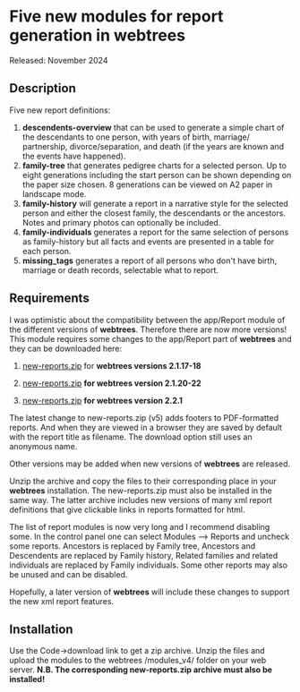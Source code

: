 #  Five new modules for report generation in webtrees

Released: November 2024

## Description

Five new report definitions:
1. **descendents-overview** that can be used to generate a simple chart of the descendants to one person, with years of birth, marriage/ partnership, divorce/separation, and death (if the years are known and the events have happened).
2. **family-tree** that generates pedigree charts for a selected person. Up to eight generations including the start person can be shown depending on the paper size chosen. 8 generations can be viewed on A2 paper in landscape mode.
3. **family-history** will generate a report in a narrative style for the selected person and either the closest family, the descendants or the ancestors. Notes and primary photos can optionally be included.
4. **family-individuals** generates a report for the same selection of persons as family-history but all facts and events are presented in a table for each person.
5. **missing_tags** generates a report of all persons who don't have birth, marriage or death records, selectable what to report.

## Requirements

I was optimistic about the compatibility between the app/Report module of the different versions of **webtrees**. Therefore there are now more versions!
This module requires some changes to the app/Report part of **webtrees** and they can be downloaded here:

1. <a href="https://github.com/sevtor/modules/releases/download/v1.0.1/new-reports.zip">new-reports.zip</a> for **webtrees versions 2.1.17-18**

2. <a href="https://github.com/sevtor/modules/releases/download/v1.0.3/new-reports-v3.zip">new-reports.zip</a> **for webtrees version 2.1.20-22**

3. <a href="https://github.com/sevtor/modules/releases/latest/download/new-reports-v5.zip">new-reports.zip</a> **for webtrees version 2.2.1**

The latest change to new-reports.zip (v5) adds footers to PDF-formatted reports. And when they are viewed in a browser they are saved by default with the report title as filename. The download option still uses an anonymous name.

Other versions may be added when new versions of **webtrees** are released.

Unzip the archive and copy the files to their corresponding place in your **webtrees** installation. The new-reports.zip  must also be installed in the same way. The latter archive includes new versions of many xml report definitions that give clickable links in reports formatted for html.

The list of report modules is now very long and I  recommend disabling some. In the control panel one can select Modules --> Reports and uncheck some reports. Ancestors is replaced by Family tree, Ancestors and Descendents are replaced by Family history, Related families and related individuals are replaced by Family individuals.  Some other reports may also be unused and can be disabled.

Hopefully, a later version of **webtrees** will include these changes to support the new xml report features.

## Installation
Use the Code->download link to get a zip archive. Unzip the files and upload the modules to the webtrees /modules_v4/ folder on your web server. **N.B. The corresponding new-reports.zip archive must also be installed!**
